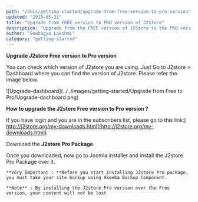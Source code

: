```yaml
---
path: "/docs/getting-started/upgrade-from-free-version-to-pro-version"
updated: "2019-05-31"
title: "Upgrade from FREE version to PRO version of J2Store"
description: "Upgrade from the FREE version of J2Store to the PRO version"
author: "Sowbagya Lakshmi"
category: "getting-started"
---
```

**Upgrade J2store Free version to Pro version**

You can check which version of J2store you are using. Just Go to J2store > Dashboard where you can find the version of J2store. Please refer the image below.

![Upgrade-dashboard](../../images/getting-started/Upgrade from Free to Pro/Upgrade-dashboard.png)

**How to upgrade the J2store Free version to Pro version ?**

If you have login and you are in the subscribers list, please go to this link:[ http://j2store.org/my-downloads.html](http://j2store.org/my-downloads.html)

Download the **J2store Pro Package**.

Once you downloaded, now go to Joomla installer and install the J2store Pro Package over it.

    **Very Important : **Before you start installing J2store Pro package, you must take your site backup using Akeeba Backup Component.

    **Note** : By installing the J2store Pro version over the Free version, your content will not be lost


